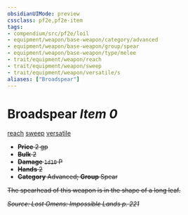 ```yaml
---
obsidianUIMode: preview
cssclass: pf2e,pf2e-item
tags:
- compendium/src/pf2e/loil
- equipment/weapon/base-weapon/category/advanced
- equipment/weapon/base-weapon/group/spear
- equipment/weapon/base-weapon/type/melee 
- trait/equipment/weapon/reach
- trait/equipment/weapon/sweep
- trait/equipment/weapon/versatile/s
aliases: ["Broadspear"]
---
```

# Broadspear *Item 0*  
[reach](reach.md)  [sweep](sweep.md)  [versatile <S>](versatile.md)  

- **Price** 2 gp
- **Bulk** 2
- **Damage** `1d10` P
- **Hands** 2
- **Category** Advanced; **Group** Spear 

The spearhead of this weapon is in the shape of a long leaf.

*Source: Lost Omens: Impossible Lands p. 221*